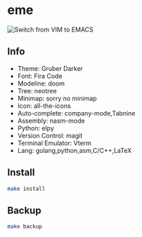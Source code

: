 # eme
![Switch from VIM to EMACS](https://img.devrant.com/devrant/rant/r_1484930_8mZxi.gif)
## Info
  - Theme: Gruber Darker
  - Font: Fira Code
  - Modeline: doom
  - Tree: neotree
  - Minimap: sorry no minimap
  - Icon: all-the-icons
  - Auto-complete: company-mode,Tabnine
  - Assembly: nasm-mode
  - Python: elpy
  - Version Control: magit
  - Terminal Emulator: Vterm
  - Lang: golang,python,asm,C/C++,LaTeX
## Install 
```sh
make install
```
## Backup
```sh
make backup
```
